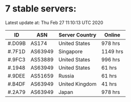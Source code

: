 # 7 stable servers:

Latest update at: Thu Feb 27 11:10:13 UTC 2020

| ID | ASN | Server Country | Online |
| -- | --- | -------------- | ------ |
| #.D09B | AS174 | United States | 978 hrs |
| #.7F1D | AS63949 | Singapore | 1149 hrs |
| #.9FC3 | AS53889 | United States | 996 hrs |
| #.1948 | AS63949 | United States | 61 hrs |
| #.9DEE | AS51659 | Russia | 61 hrs |
| #.B4DF | AS63949 | United Kingdom | 41 hrs |
| #.2A79 | AS63949 | Japan | 978 hrs |

